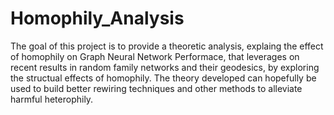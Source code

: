 # Homophily_Analysis
The goal of this project is to provide a theoretic analysis, explaing the effect of homophily on Graph Neural Network Performace, that leverages on recent results in random family networks and their geodesics, by exploring the structual effects of homophily. The theory developed can hopefully be used to build better rewiring techniques and other methods to alleviate harmful heterophily.
